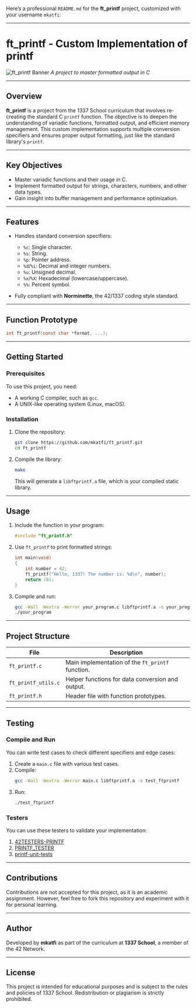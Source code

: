 Here’s a professional `README.md` for the **ft_printf** project, customized with your username `mkatfi`:

---


# ft_printf - Custom Implementation of printf  
![ft_printf Banner](https://github.com/user-attachments/assets/d8457491-83fe-4ce1-b23a-0d7c351fff51)
*A project to master formatted output in C*  

---

## Overview  

**ft_printf** is a project from the 1337 School curriculum that involves re-creating the standard C `printf` function. The objective is to deepen the understanding of variadic functions, formatted output, and efficient memory management. This custom implementation supports multiple conversion specifiers and ensures proper output formatting, just like the standard library's `printf`.  

---

## Key Objectives  
- Master variadic functions and their usage in C.  
- Implement formatted output for strings, characters, numbers, and other data types.  
- Gain insight into buffer management and performance optimization.  

---

## Features  

- Handles standard conversion specifiers:  
  - `%c`: Single character.  
  - `%s`: String.  
  - `%p`: Pointer address.  
  - `%d`/`%i`: Decimal and integer numbers.  
  - `%u`: Unsigned decimal.  
  - `%x`/`%X`: Hexadecimal (lowercase/uppercase).  
  - `%%`: Percent symbol.  

- Fully compliant with **Norminette**, the 42/1337 coding style standard.  

---

## Function Prototype  

```c  
int ft_printf(const char *format, ...);  
```  

---

## Getting Started  

### Prerequisites  
To use this project, you need:  
- A working C compiler, such as `gcc`.  
- A UNIX-like operating system (Linux, macOS).  

### Installation  
1. Clone the repository:  
   ```bash  
   git clone https://github.com/mkatfi/ft_printf.git  
   cd ft_printf  
   ```  

2. Compile the library:  
   ```bash  
   make  
   ```  

   This will generate a `libftprintf.a` file, which is your compiled static library.  

---

## Usage  

1. Include the function in your program:  
   ```c  
   #include "ft_printf.h"  
   ```  

2. Use `ft_printf` to print formatted strings:  
   ```c  
   int main(void)  
   {  
       int number = 42;  
       ft_printf("Hello, 1337! The number is: %d\n", number);  
       return (0);  
   }  
   ```  

3. Compile and run:  
   ```bash  
   gcc -Wall -Wextra -Werror your_program.c libftprintf.a -o your_program  
   ./your_program  
   ```  

---

## Project Structure  

| File                  | Description                                      |  
|-----------------------|--------------------------------------------------|  
| `ft_printf.c`         | Main implementation of the `ft_printf` function. |  
| `ft_printf_utils.c`   | Helper functions for data conversion and output. |  
| `ft_printf.h`         | Header file with function prototypes.            |  

---

## Testing  

### Compile and Run  
You can write test cases to check different specifiers and edge cases:  
1. Create a `main.c` file with various test cases.  
2. Compile:  
   ```bash  
   gcc -Wall -Wextra -Werror main.c libftprintf.a -o test_ftprintf  
   ```  
3. Run:  
   ```bash  
   ./test_ftprintf  
   ```  

### Testers  
You can use these testers to validate your implementation:  
1. [42TESTERS-PRINTF](https://github.com/Mazoise/42TESTERS-PRINTF)  
2. [PRINTF_TESTER](https://github.com/Tripouille/printfTester)  
3. [printf-unit-tests](https://github.com/alelievr/printf_unit_test)  

---

## Contributions  

Contributions are not accepted for this project, as it is an academic assignment. However, feel free to fork this repository and experiment with it for personal learning.  

---

## Author  

Developed by **mkatfi** as part of the curriculum at **1337 School**, a member of the 42 Network.  

---

## License  

This project is intended for educational purposes and is subject to the rules and policies of 1337 School. Redistribution or plagiarism is strictly prohibited.  
